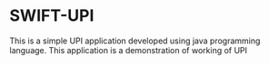 # SWIFT-UPI
This is a simple UPI application developed using java programming language. This application is a demonstration of working of UPI
